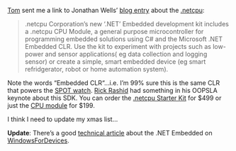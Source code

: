 [Tom](http://conpro.net/) sent me a link to Jonathan Wells’ [blog
entry](http://blogs.msdn.com/onoj/archive/2004/12/13/281951.aspx) about
the [.netcpu](http://www.dotnetcpu.com/):

> .netcpu Corporation’s new ‘.NET’ Embedded development kit includes a
> .netcpu CPU Module, a general purpose microcontroller for programming
> embedded solutions using C\# and the Microsoft .NET Embedded CLR. Use
> the kit to experiment with projects such as low-power and sensor
> applications( eg data collection and logging sensor) or create a
> simple, smart embedded device (eg smart refridgerator, robot or home
> automation system).

Note the words “Embedded CLR“…i.e. I’m 99% sure this is the same CLR
that powers the [SPOT watch](http://direct.msn.com/). [Rick
Rashid](http://www.microsoft.com/presspass/exec/rick) had
something in his OOPSLA keynote about this SDK. You can order the
[.netcpu Starter Kit](http://www.dotnetcpu.com/products.aspx?3) for
\$499 or just the [CPU module](http://www.dotnetcpu.com/products.aspx?7)
for \$199.

I think I need to update my xmas list…

**Update**: There’s a good [technical
article](http://www.windowsfordevices.com/news/NS4666205829.html) about
the .NET Embedded on
[WindowsForDevices](http://www.windowsfordevices.com).
